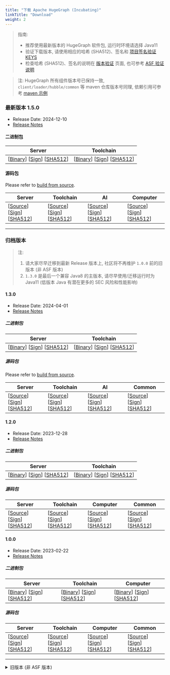 ```yaml
---
title: "下载 Apache HugeGraph (Incubating)"
linkTitle: "Download"
weight: 2
---
```


> 指南:
> 
> - 推荐使用最新版本的 HugeGraph 软件包, 运行时环境请选择 Java11
> - 验证下载版本, 请使用相应的哈希 (SHA512)、签名和 [项目签名验证 KEYS](https://downloads.apache.org/incubator/hugegraph/KEYS)
> - 检查哈希 (SHA512)、签名的说明在 [版本验证](/docs/contribution-guidelines/validate-release/) 页面, 也可参考 [ASF 验证说明](https://www.apache.org/dyn/closer.cgi#verify)

> 注: HugeGraph 所有组件版本号已保持一致, `client/loader/hubble/common` 等 maven 仓库版本号同理, 依赖引用可参考 [maven 示例](https://github.com/apache/incubator-hugegraph-toolchain#maven-dependencies)

### 最新版本 1.5.0

- Release Date: 2024-12-10
- [Release Notes](/docs/changelog/hugegraph-1.5.0-release-notes/)

#### 二进制包

| Server                                                                                                                                                                                                                                                                                                                                                                | Toolchain                                                                                                                                                                                                                                                                                                                                                                                           |
|-----------------------------------------------------------------------------------------------------------------------------------------------------------------------------------------------------------------------------------------------------------------------------------------------------------------------------------------------------------------------|-----------------------------------------------------------------------------------------------------------------------------------------------------------------------------------------------------------------------------------------------------------------------------------------------------------------------------------------------------------------------------------------------------|
| [[Binary](https://www.apache.org/dyn/closer.lua/incubator/hugegraph/1.5.0/apache-hugegraph-incubating-1.5.0.tar.gz?action=download)] [[Sign](https://downloads.apache.org/incubator/hugegraph/1.5.0/apache-hugegraph-incubating-1.5.0.tar.gz.asc)] [[SHA512](https://downloads.apache.org/incubator/hugegraph/1.5.0/apache-hugegraph-incubating-1.5.0.tar.gz.sha512)] | [[Binary](https://www.apache.org/dyn/closer.lua/incubator/hugegraph/1.5.0/apache-hugegraph-toolchain-incubating-1.5.0.tar.gz?action=download)] [[Sign](https://downloads.apache.org/incubator/hugegraph/1.5.0/apache-hugegraph-toolchain-incubating-1.5.0.tar.gz.asc)] [[SHA512](https://downloads.apache.org/incubator/hugegraph/1.5.0/apache-hugegraph-toolchain-incubating-1.5.0.tar.gz.sha512)] |

#### 源码包

Please refer to [build from source](/docs/quickstart/hugegraph-server/).

| Server                                                                                                                                                                                                                                                                                                                                                                            | Toolchain                                                                                                                                                                                                                                                                                                                                                                                                       | AI                                                                                                                                                                                                                                                                                                                                                                                         | Computer                                                                                                                                                                                                                                                                                                                                                                                                    |
|-----------------------------------------------------------------------------------------------------------------------------------------------------------------------------------------------------------------------------------------------------------------------------------------------------------------------------------------------------------------------------------|-----------------------------------------------------------------------------------------------------------------------------------------------------------------------------------------------------------------------------------------------------------------------------------------------------------------------------------------------------------------------------------------------------------------|--------------------------------------------------------------------------------------------------------------------------------------------------------------------------------------------------------------------------------------------------------------------------------------------------------------------------------------------------------------------------------------------|-----------------------------------------------------------------------------------------------------------------------------------------------------------------------------------------------------------------------------------------------------------------------------------------------------------------------------------------------------------------------------------------------------------|
| [[Source](https://www.apache.org/dyn/closer.lua/incubator/hugegraph/1.5.0/apache-hugegraph-incubating-1.5.0-src.tar.gz?action=download)] [[Sign](https://downloads.apache.org/incubator/hugegraph/1.5.0/apache-hugegraph-incubating-1.5.0-src.tar.gz.asc)] [[SHA512](https://downloads.apache.org/incubator/hugegraph/1.5.0/apache-hugegraph-incubating-1.5.0-src.tar.gz.sha512)] | [[Source](https://www.apache.org/dyn/closer.lua/incubator/hugegraph/1.5.0/apache-hugegraph-toolchain-incubating-1.5.0-src.tar.gz?action=download)] [[Sign](https://downloads.apache.org/incubator/hugegraph/1.5.0/apache-hugegraph-toolchain-incubating-1.5.0-src.tar.gz.asc)] [[SHA512](https://downloads.apache.org/incubator/hugegraph/1.5.0/apache-hugegraph-toolchain-incubating-1.5.0-src.tar.gz.sha512)] | [[Source](https://www.apache.org/dyn/closer.lua/incubator/hugegraph/1.5.0/apache-hugegraph-ai-incubating-1.5.0-src.tar.gz?action=download)] [[Sign](https://downloads.apache.org/incubator/hugegraph/1.5.0/apache-hugegraph-ai-incubating-1.5.0-src.tar.gz.asc)] [[SHA512](https://downloads.apache.org/incubator/hugegraph/1.5.0/apache-hugegraph-ai-incubating-1.5.0-src.tar.gz.sha512)] | [[Source](https://www.apache.org/dyn/closer.lua/incubator/hugegraph/1.5.0/apache-hugegraph-computer-incubating-1.5.0-src.tar.gz?action=download)] [[Sign](https://downloads.apache.org/incubator/hugegraph/1.5.0/apache-hugegraph-computer-incubating-1.5.0-src.tar.gz.asc)] [[SHA512](https://downloads.apache.org/incubator/hugegraph/1.5.0/apache-hugegraph-computer-incubating-1.5.0-src.tar.gz.sha512)] |

---

### 归档版本

> 注:
> 
> 1. 请大家尽早迁移到最新 Release 版本上, 社区将不再维护 `1.0.0` 前的旧版本 (非 ASF 版本)
> 2. `1.3.0` 是最后一个兼容 Java8 的主版本, 请尽早使用/迁移运行时为 Java11 (低版本 Java 有潜在更多的 SEC 风险和性能影响)

#### 1.3.0

- Release Date: 2024-04-01
- [Release Notes](/docs/changelog/hugegraph-1.3.0-release-notes/)

##### 二进制包

| Server                                                                                                                                                                                                                                                                                                                                                                | Toolchain                                                                                                                                                                                                                                                                                                                                                                                           |
|-----------------------------------------------------------------------------------------------------------------------------------------------------------------------------------------------------------------------------------------------------------------------------------------------------------------------------------------------------------------------|-----------------------------------------------------------------------------------------------------------------------------------------------------------------------------------------------------------------------------------------------------------------------------------------------------------------------------------------------------------------------------------------------------|
| [[Binary](https://www.apache.org/dyn/closer.lua/incubator/hugegraph/1.3.0/apache-hugegraph-incubating-1.3.0.tar.gz?action=download)] [[Sign](https://downloads.apache.org/incubator/hugegraph/1.3.0/apache-hugegraph-incubating-1.3.0.tar.gz.asc)] [[SHA512](https://downloads.apache.org/incubator/hugegraph/1.3.0/apache-hugegraph-incubating-1.3.0.tar.gz.sha512)] | [[Binary](https://www.apache.org/dyn/closer.lua/incubator/hugegraph/1.3.0/apache-hugegraph-toolchain-incubating-1.3.0.tar.gz?action=download)] [[Sign](https://downloads.apache.org/incubator/hugegraph/1.3.0/apache-hugegraph-toolchain-incubating-1.3.0.tar.gz.asc)] [[SHA512](https://downloads.apache.org/incubator/hugegraph/1.3.0/apache-hugegraph-toolchain-incubating-1.3.0.tar.gz.sha512)] |

##### 源码包

Please refer to [build from source](/docs/quickstart/hugegraph-server/).

| Server                                                                                                                                                                                                                                                                                                                                                                            | Toolchain                                                                                                                                                                                                                                                                                                                                                                                                       | AI                                                                                                                                                                                                                                                                                                                                                                                         | Common                                                                                                                                                                                                                                                                                                                                                                                                    |
|-----------------------------------------------------------------------------------------------------------------------------------------------------------------------------------------------------------------------------------------------------------------------------------------------------------------------------------------------------------------------------------|-----------------------------------------------------------------------------------------------------------------------------------------------------------------------------------------------------------------------------------------------------------------------------------------------------------------------------------------------------------------------------------------------------------------|--------------------------------------------------------------------------------------------------------------------------------------------------------------------------------------------------------------------------------------------------------------------------------------------------------------------------------------------------------------------------------------------|-----------------------------------------------------------------------------------------------------------------------------------------------------------------------------------------------------------------------------------------------------------------------------------------------------------------------------------------------------------------------------------------------------------|
| [[Source](https://www.apache.org/dyn/closer.lua/incubator/hugegraph/1.3.0/apache-hugegraph-incubating-1.3.0-src.tar.gz?action=download)] [[Sign](https://downloads.apache.org/incubator/hugegraph/1.3.0/apache-hugegraph-incubating-1.3.0-src.tar.gz.asc)] [[SHA512](https://downloads.apache.org/incubator/hugegraph/1.3.0/apache-hugegraph-incubating-1.3.0-src.tar.gz.sha512)] | [[Source](https://www.apache.org/dyn/closer.lua/incubator/hugegraph/1.3.0/apache-hugegraph-toolchain-incubating-1.3.0-src.tar.gz?action=download)] [[Sign](https://downloads.apache.org/incubator/hugegraph/1.3.0/apache-hugegraph-toolchain-incubating-1.3.0-src.tar.gz.asc)] [[SHA512](https://downloads.apache.org/incubator/hugegraph/1.3.0/apache-hugegraph-toolchain-incubating-1.3.0-src.tar.gz.sha512)] | [[Source](https://www.apache.org/dyn/closer.lua/incubator/hugegraph/1.3.0/apache-hugegraph-ai-incubating-1.3.0-src.tar.gz?action=download)] [[Sign](https://downloads.apache.org/incubator/hugegraph/1.3.0/apache-hugegraph-ai-incubating-1.3.0-src.tar.gz.asc)] [[SHA512](https://downloads.apache.org/incubator/hugegraph/1.3.0/apache-hugegraph-ai-incubating-1.3.0-src.tar.gz.sha512)] | [[Source](https://www.apache.org/dyn/closer.lua/incubator/hugegraph/1.3.0/apache-hugegraph-commons-incubating-1.3.0-src.tar.gz?action=download)] [[Sign](https://downloads.apache.org/incubator/hugegraph/1.3.0/apache-hugegraph-commons-incubating-1.3.0-src.tar.gz.asc)] [[SHA512](https://downloads.apache.org/incubator/hugegraph/1.3.0/apache-hugegraph-commons-incubating-1.3.0-src.tar.gz.sha512)] |


#### 1.2.0

- Release Date: 2023-12-28
- [Release Notes](/docs/changelog/hugegraph-1.2.0-release-notes/)

##### 二进制包

| Server                                                                                                                                                                                                                                                                                                                                                                | Toolchain                                                                                                                                                                                                                                                                                                                                                                                           |
|-----------------------------------------------------------------------------------------------------------------------------------------------------------------------------------------------------------------------------------------------------------------------------------------------------------------------------------------------------------------------|-----------------------------------------------------------------------------------------------------------------------------------------------------------------------------------------------------------------------------------------------------------------------------------------------------------------------------------------------------------------------------------------------------|
| [[Binary](https://www.apache.org/dyn/closer.lua/incubator/hugegraph/1.2.0/apache-hugegraph-incubating-1.2.0.tar.gz?action=download)] [[Sign](https://downloads.apache.org/incubator/hugegraph/1.2.0/apache-hugegraph-incubating-1.2.0.tar.gz.asc)] [[SHA512](https://downloads.apache.org/incubator/hugegraph/1.2.0/apache-hugegraph-incubating-1.2.0.tar.gz.sha512)] | [[Binary](https://www.apache.org/dyn/closer.lua/incubator/hugegraph/1.2.0/apache-hugegraph-toolchain-incubating-1.2.0.tar.gz?action=download)] [[Sign](https://downloads.apache.org/incubator/hugegraph/1.2.0/apache-hugegraph-toolchain-incubating-1.2.0.tar.gz.asc)] [[SHA512](https://downloads.apache.org/incubator/hugegraph/1.2.0/apache-hugegraph-toolchain-incubating-1.2.0.tar.gz.sha512)] |

##### 源码包

| Server                                                                                                                                                                                                                                                                                                                                                                            | Toolchain                                                                                                                                                                                                                                                                                                                                                                                                       | Computer                                                                                                                                                                                                                                                                                                                                                                                                     | Common                                                                                                                                                                                                                                                                                                                                                                                                    |
|-----------------------------------------------------------------------------------------------------------------------------------------------------------------------------------------------------------------------------------------------------------------------------------------------------------------------------------------------------------------------------------|-----------------------------------------------------------------------------------------------------------------------------------------------------------------------------------------------------------------------------------------------------------------------------------------------------------------------------------------------------------------------------------------------------------------|--------------------------------------------------------------------------------------------------------------------------------------------------------------------------------------------------------------------------------------------------------------------------------------------------------------------------------------------------------------------------------------------------------------|-----------------------------------------------------------------------------------------------------------------------------------------------------------------------------------------------------------------------------------------------------------------------------------------------------------------------------------------------------------------------------------------------------------|
| [[Source](https://www.apache.org/dyn/closer.lua/incubator/hugegraph/1.2.0/apache-hugegraph-incubating-1.2.0-src.tar.gz?action=download)] [[Sign](https://downloads.apache.org/incubator/hugegraph/1.2.0/apache-hugegraph-incubating-1.2.0-src.tar.gz.asc)] [[SHA512](https://downloads.apache.org/incubator/hugegraph/1.2.0/apache-hugegraph-incubating-1.2.0-src.tar.gz.sha512)] | [[Source](https://www.apache.org/dyn/closer.lua/incubator/hugegraph/1.2.0/apache-hugegraph-toolchain-incubating-1.2.0-src.tar.gz?action=download)] [[Sign](https://downloads.apache.org/incubator/hugegraph/1.2.0/apache-hugegraph-toolchain-incubating-1.2.0-src.tar.gz.asc)] [[SHA512](https://downloads.apache.org/incubator/hugegraph/1.2.0/apache-hugegraph-toolchain-incubating-1.2.0-src.tar.gz.sha512)] | [[Source](https://www.apache.org/dyn/closer.lua/incubator/hugegraph/1.2.0/apache-hugegraph-computer-incubating-1.2.0-src.tar.gz?action=download)] [[Sign](https://downloads.apache.org/incubator/hugegraph/1.2.0/apache-hugegraph-computer-incubating-1.2.0-src.tar.gz.asc)] [[SHA512](https://downloads.apache.org/incubator/hugegraph/1.2.0/apache-hugegraph-computer-incubating-1.2.0-src.tar.gz.sha512)] | [[Source](https://www.apache.org/dyn/closer.lua/incubator/hugegraph/1.2.0/apache-hugegraph-commons-incubating-1.2.0-src.tar.gz?action=download)] [[Sign](https://downloads.apache.org/incubator/hugegraph/1.2.0/apache-hugegraph-commons-incubating-1.2.0-src.tar.gz.asc)] [[SHA512](https://downloads.apache.org/incubator/hugegraph/1.2.0/apache-hugegraph-commons-incubating-1.2.0-src.tar.gz.sha512)] |

#### 1.0.0

- Release Date: 2023-02-22
- [Release Notes](/docs/changelog/hugegraph-1.0.0-release-notes/)

##### 二进制包

| Server                                                                                                                                                                                                                                                                                                                                                                | Toolchain                                                                                                                                                                                                                                                                                                                                                                                           | Computer                                                                                                                                                                                                                                                                                                                                                                                         |
|-----------------------------------------------------------------------------------------------------------------------------------------------------------------------------------------------------------------------------------------------------------------------------------------------------------------------------------------------------------------------|-----------------------------------------------------------------------------------------------------------------------------------------------------------------------------------------------------------------------------------------------------------------------------------------------------------------------------------------------------------------------------------------------------|--------------------------------------------------------------------------------------------------------------------------------------------------------------------------------------------------------------------------------------------------------------------------------------------------------------------------------------------------------------------------------------------------|
| [[Binary](https://www.apache.org/dyn/closer.lua/incubator/hugegraph/1.0.0/apache-hugegraph-incubating-1.0.0.tar.gz?action=download)] [[Sign](https://downloads.apache.org/incubator/hugegraph/1.0.0/apache-hugegraph-incubating-1.0.0.tar.gz.asc)] [[SHA512](https://downloads.apache.org/incubator/hugegraph/1.0.0/apache-hugegraph-incubating-1.0.0.tar.gz.sha512)] | [[Binary](https://www.apache.org/dyn/closer.lua/incubator/hugegraph/1.0.0/apache-hugegraph-toolchain-incubating-1.0.0.tar.gz?action=download)] [[Sign](https://downloads.apache.org/incubator/hugegraph/1.0.0/apache-hugegraph-toolchain-incubating-1.0.0.tar.gz.asc)] [[SHA512](https://downloads.apache.org/incubator/hugegraph/1.0.0/apache-hugegraph-toolchain-incubating-1.0.0.tar.gz.sha512)] | [[Binary](https://www.apache.org/dyn/closer.lua/incubator/hugegraph/1.0.0/apache-hugegraph-computer-incubating-1.0.0.tar.gz?action=download)] [[Sign](https://downloads.apache.org/incubator/hugegraph/1.0.0/apache-hugegraph-computer-incubating-1.0.0.tar.gz.asc)] [[SHA512](https://downloads.apache.org/incubator/hugegraph/1.0.0/apache-hugegraph-computer-incubating-1.0.0.tar.gz.sha512)] |

##### 源码包

| Server                                                                                                                                                                                                                                                                                                                                                                            | Toolchain                                                                                                                                                                                                                                                                                                                                                                                                       | Computer                                                                                                                                                                                                                                                                                                                                                                                                     | Common                                                                                                                                                                                                                                                                                                                                                                                                    |
|-----------------------------------------------------------------------------------------------------------------------------------------------------------------------------------------------------------------------------------------------------------------------------------------------------------------------------------------------------------------------------------|-----------------------------------------------------------------------------------------------------------------------------------------------------------------------------------------------------------------------------------------------------------------------------------------------------------------------------------------------------------------------------------------------------------------|--------------------------------------------------------------------------------------------------------------------------------------------------------------------------------------------------------------------------------------------------------------------------------------------------------------------------------------------------------------------------------------------------------------|-----------------------------------------------------------------------------------------------------------------------------------------------------------------------------------------------------------------------------------------------------------------------------------------------------------------------------------------------------------------------------------------------------------|
| [[Source](https://www.apache.org/dyn/closer.lua/incubator/hugegraph/1.0.0/apache-hugegraph-incubating-1.0.0-src.tar.gz?action=download)] [[Sign](https://downloads.apache.org/incubator/hugegraph/1.0.0/apache-hugegraph-incubating-1.0.0-src.tar.gz.asc)] [[SHA512](https://downloads.apache.org/incubator/hugegraph/1.0.0/apache-hugegraph-incubating-1.0.0-src.tar.gz.sha512)] | [[Source](https://www.apache.org/dyn/closer.lua/incubator/hugegraph/1.0.0/apache-hugegraph-toolchain-incubating-1.0.0-src.tar.gz?action=download)] [[Sign](https://downloads.apache.org/incubator/hugegraph/1.0.0/apache-hugegraph-toolchain-incubating-1.0.0-src.tar.gz.asc)] [[SHA512](https://downloads.apache.org/incubator/hugegraph/1.0.0/apache-hugegraph-toolchain-incubating-1.0.0-src.tar.gz.sha512)] | [[Source](https://www.apache.org/dyn/closer.lua/incubator/hugegraph/1.0.0/apache-hugegraph-computer-incubating-1.0.0-src.tar.gz?action=download)] [[Sign](https://downloads.apache.org/incubator/hugegraph/1.0.0/apache-hugegraph-computer-incubating-1.0.0-src.tar.gz.asc)] [[SHA512](https://downloads.apache.org/incubator/hugegraph/1.0.0/apache-hugegraph-computer-incubating-1.0.0-src.tar.gz.sha512)] | [[Source](https://www.apache.org/dyn/closer.lua/incubator/hugegraph/1.0.0/apache-hugegraph-commons-incubating-1.0.0-src.tar.gz?action=download)] [[Sign](https://downloads.apache.org/incubator/hugegraph/1.0.0/apache-hugegraph-commons-incubating-1.0.0-src.tar.gz.asc)] [[SHA512](https://downloads.apache.org/incubator/hugegraph/1.0.0/apache-hugegraph-commons-incubating-1.0.0-src.tar.gz.sha512)] |

---

<details> <summary>旧版本 (非 ASF 版本)</summary>
由于 ASF 规则要求, 不能直接在当前页面存放非 ASF 发行包, 对于 1.0.0 前旧版本 (非 ASF 版本) 的下载说明, 请跳转至 https://github.com/apache/incubator-hugegraph-doc/wiki/Apache-HugeGraph-(Incubating)-Old-Versions-Download
</details>

